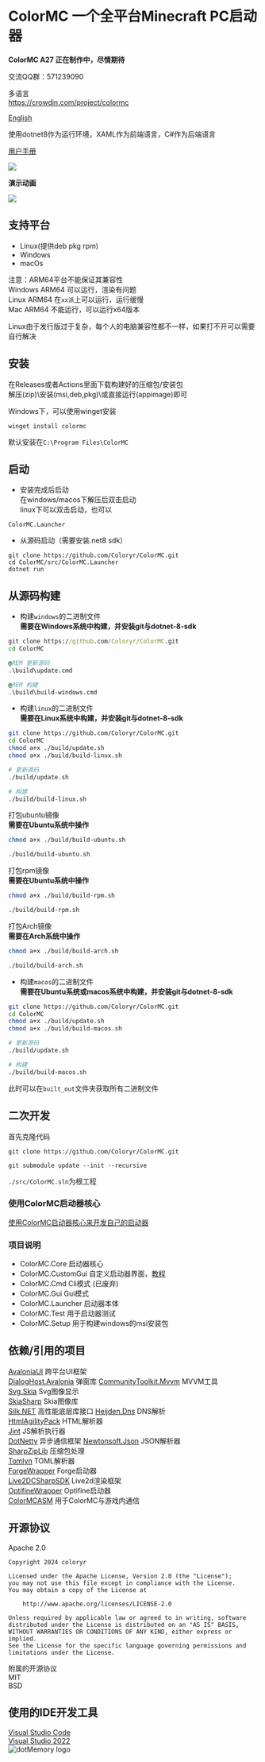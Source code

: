 # ColorMC 一个全平台Minecraft PC启动器

**ColorMC A27 正在制作中，尽情期待**

交流QQ群：571239090

多语言  
https://crowdin.com/project/colormc

[English](./README_EN.md)

使用dotnet8作为运行环境，XAML作为前端语言，C#作为后端语言

[用户手册](https://github.com/Coloryr/ColorMC_Pic/blob/master/guide/Main.md)

![](/image/run.png)  

**演示动画**

![](/image/GIF.gif)  

## 支持平台
- Linux(提供deb pkg rpm)
- Windows
- macOs

注意：ARM64平台不能保证其兼容性  
Windows ARM64 可以运行，渲染有问题  
Linux ARM64 在`xx派`上可以运行，运行缓慢  
Mac ARM64 不能运行，可以运行x64版本  

Linux由于发行版过于复杂，每个人的电脑兼容性都不一样，如果打不开可以需要自行解决

## 安装 
在Releases或者Actions里面下载构建好的压缩包/安装包  
解压(zip)\安装(msi,deb,pkg)\或直接运行(appimage)即可

Windows下，可以使用winget安装
```
winget install colormc
```
默认安装在`C:\Program Files\ColorMC`

## 启动

- 安装完成后启动  
在windows/macos下解压后双击启动  
linux下可以双击启动，也可以
```
ColorMC.Launcher
```

- 从源码启动（需要安装.net8 sdk）
```
git clone https://github.com/Coloryr/ColorMC.git
cd ColorMC/src/ColorMC.Launcher
dotnet run
```

## 从源码构建

- 构建`windows`的二进制文件  
**需要在Windows系统中构建，并安装git与dotnet-8-sdk**

```cmd
git clone https://github.com/Coloryr/ColorMC.git
cd ColorMC

@REM 更新源码
.\build\update.cmd

@REM 构建
.\build\build-windows.cmd
```

- 构建`linux`的二进制文件  
**需要在Linux系统中构建，并安装git与dotnet-8-sdk**
```bash
git clone https://github.com/Coloryr/ColorMC.git
cd ColorMC
chmod a+x ./build/update.sh
chmod a+x ./build/build-linux.sh

# 更新源码
./build/update.sh

# 构建
./build/build-linux.sh
```

打包ubuntu镜像  
**需要在Ubuntu系统中操作**
```bash
chmod a+x ./build/build-ubuntu.sh

./build/build-ubuntu.sh
```

打包rpm镜像  
**需要在Ubuntu系统中操作**
```bash
chmod a+x ./build/build-rpm.sh

./build/build-rpm.sh
```

打包Arch镜像  
**需要在Arch系统中操作**
```bash
chmod a+x ./build/build-arch.sh

./build/build-arch.sh
```

- 构建`macos`的二进制文件  
**需要在Ubuntu系统或macos系统中构建，并安装git与dotnet-8-sdk**
```bash
git clone https://github.com/Coloryr/ColorMC.git
cd ColorMC
chmod a+x ./build/update.sh
chmod a+x ./build/build-macos.sh

# 更新源码
./build/update.sh

# 构建
./build/build-macos.sh
```

此时可以在`built_out`文件夹获取所有二进制文件

## 二次开发

首先克隆代码
```
git clone https://github.com/Coloryr/ColorMC.git

git submodule update --init --recursive
```

`./src/ColorMC.sln`为根工程

### 使用ColorMC启动器核心

[使用ColorMC启动器核心来开发自己的启动器](Core.md)

### 项目说明
- ColorMC.Core 启动器核心
- ColorMC.CustomGui 自定义启动器界面，[教程](CustomGui.md)
- ColorMC.Cmd Cli模式 (已废弃)
- ColorMC.Gui Gui模式
- ColorMC.Launcher 启动器本体
- ColorMC.Test 用于启动器测试
- ColorMC.Setup 用于构建windows的msi安装包

## 依赖/引用的项目
[AvaloniaUI](https://github.com/AvaloniaUI/Avalonia) 跨平台UI框架  
[DialogHost.Avalonia](https://github.com/AvaloniaUtils/DialogHost.Avalonia) 弹窗库
[CommunityToolkit.Mvvm](https://github.com/CommunityToolkit/dotnet) MVVM工具  
[Svg.Skia](https://github.com/wieslawsoltes/Svg.Skia) Svg图像显示  
[SkiaSharp](https://github.com/mono/SkiaSharp) Skia图像库  
[Silk.NET](https://github.com/dotnet/Silk.NET) 高性能底层库接口
[Heijden.Dns](https://github.com/softlion/Heijden.Dns) DNS解析  
[HtmlAgilityPack](https://html-agility-pack.net/) HTML解析器  
[Jint](https://github.com/sebastienros/jint) JS解析执行器  
[DotNetty](https://github.com/Azure/DotNetty) 异步通信框架
[Newtonsoft.Json](https://www.newtonsoft.com/json) JSON解析器  
[SharpZipLib](https://github.com/icsharpcode/SharpZipLib) 压缩包处理  
[Tomlyn](https://github.com/xoofx/Tomlyn) TOML解析器  
[ForgeWrapper](https://github.com/Coloryr/ForgeWrapper) Forge启动器  
[Live2DCSharpSDK](https://github.com/coloryr/Live2DCSharpSDK) Live2d渲染框架  
[OptifineWrapper](https://github.com/coloryr/OptifineWrapper) Optifine启动器  
[ColorMCASM](https://github.com/Coloryr/ColorMCASM) 用于ColorMC与游戏内通信

## 开源协议
Apache 2.0  

```
Copyright 2024 coloryr

Licensed under the Apache License, Version 2.0 (the "License");
you may not use this file except in compliance with the License.
You may obtain a copy of the License at

    http://www.apache.org/licenses/LICENSE-2.0

Unless required by applicable law or agreed to in writing, software
distributed under the License is distributed on an "AS IS" BASIS,
WITHOUT WARRANTIES OR CONDITIONS OF ANY KIND, either express or implied.
See the License for the specific language governing permissions and
limitations under the License.
```

附属的开源协议  
MIT  
BSD

## 使用的IDE开发工具
[Visual Studio Code](https://code.visualstudio.com/)  
[Visual Studio 2022](https://visualstudio.microsoft.com/)  
![dotMemory logo](https://resources.jetbrains.com/storage/products/company/brand/logos/dotMemory_icon.svg)